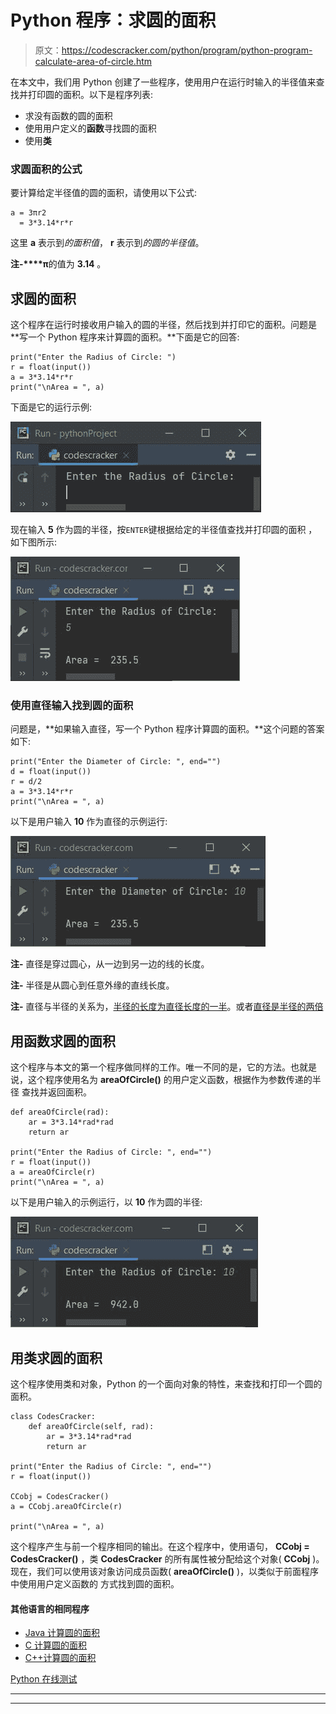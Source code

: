 # Python 程序：求圆的面积

> 原文：<https://codescracker.com/python/program/python-program-calculate-area-of-circle.htm>

在本文中，我们用 Python 创建了一些程序，使用用户在运行时输入的半径值来查找并打印圆的面积。以下是程序列表:

*   求没有函数的圆的面积
*   使用用户定义的**函数**寻找圆的面积
*   使用**类**

### 求圆面积的公式

要计算给定半径值的圆的面积，请使用以下公式:

```
a = 3πr2
  = 3*3.14*r*r
```

这里 **a** 表示到*的面积值*， **r** 表示到*的圆的半径值*。

**注-****π**的值为 **3.14** 。

## 求圆的面积

这个程序在运行时接收用户输入的圆的半径，然后找到并打印它的面积。问题是**写一个 Python 程序来计算圆的面积。**下面是它的回答:

```
print("Enter the Radius of Circle: ")
r = float(input())
a = 3*3.14*r*r
print("\nArea = ", a)
```

下面是它的运行示例:

![calculate area of circle python](img/18488d80727c3e293b55cc065b545360.png)

现在输入 **5** 作为圆的半径，按`ENTER`键根据给定的半径值查找并打印圆的面积 ，如下图所示:

![area of circle python](img/bea8c52fe3b2ee8c506db2f756a6f6d8.png)

### 使用直径输入找到圆的面积

问题是，**如果输入直径，写一个 Python 程序计算圆的面积。**这个问题的答案如下:

```
print("Enter the Diameter of Circle: ", end="")
d = float(input())
r = d/2
a = 3*3.14*r*r
print("\nArea = ", a)
```

以下是用户输入 **10** 作为直径的示例运行:

![python calculate area of circle](img/ccf89afbeca6427a9abab84507564c79.png)

**注-** 直径是穿过圆心，从一边到另一边的线的长度。

**注-** 半径是从圆心到任意外缘的直线长度。

**注-** 直径与半径的关系为，<u>半径的长度为直径长度的一半</u>。或者<u>直径是半径的两倍</u>

## 用函数求圆的面积

这个程序与本文的第一个程序做同样的工作。唯一不同的是，它的方法。也就是说，这个程序使用名为 **areaOfCircle()** 的用户定义函数，根据作为参数传递的半径 查找并返回面积。

```
def areaOfCircle(rad):
    ar = 3*3.14*rad*rad
    return ar

print("Enter the Radius of Circle: ", end="")
r = float(input())
a = areaOfCircle(r)
print("\nArea = ", a)
```

以下是用户输入的示例运行，以 **10** 作为圆的半径:

![python calculate area of circle using function](img/7c498db03c6883e94d6d724b4f3b7d4a.png)

## 用类求圆的面积

这个程序使用类和对象，Python 的一个面向对象的特性，来查找和打印一个圆的面积。

```
class CodesCracker:
    def areaOfCircle(self, rad):
        ar = 3*3.14*rad*rad
        return ar

print("Enter the Radius of Circle: ", end="")
r = float(input())

CCobj = CodesCracker()
a = CCobj.areaOfCircle(r)

print("\nArea = ", a)
```

这个程序产生与前一个程序相同的输出。在这个程序中，使用语句， **CCobj = CodesCracker()** ，类 **CodesCracker** 的所有属性被分配给这个对象( **CCobj** )。 现在，我们可以使用该对象访问成员函数( **areaOfCircle()** )，以类似于前面程序中使用用户定义函数的 方式找到圆的面积。

#### 其他语言的相同程序

*   [Java 计算圆的面积](/java/program/java-program-calculate-area-circumference.htm)
*   [C 计算圆的面积](/c/program/c-program-calculate-area-circumference.htm)
*   [C++计算圆的面积](/cpp/program/cpp-program-calculate-area-circumference.htm)

[Python 在线测试](/exam/showtest.php?subid=10)

* * *

* * *